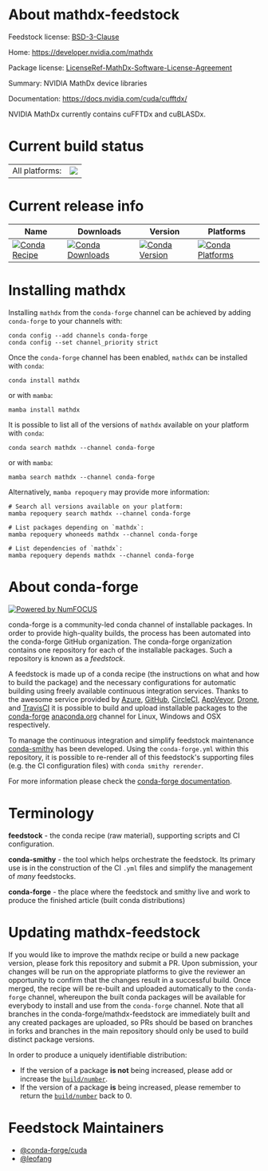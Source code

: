 About mathdx-feedstock
======================

Feedstock license: [BSD-3-Clause](https://github.com/conda-forge/mathdx-feedstock/blob/main/LICENSE.txt)

Home: https://developer.nvidia.com/mathdx

Package license: [LicenseRef-MathDx-Software-License-Agreement](https://docs.nvidia.com/cuda/cufftdx/license.html)

Summary: NVIDIA MathDx device libraries

Documentation: https://docs.nvidia.com/cuda/cufftdx/

NVIDIA MathDx currently contains cuFFTDx and cuBLASDx.


Current build status
====================


<table><tr><td>All platforms:</td>
    <td>
      <a href="https://dev.azure.com/conda-forge/feedstock-builds/_build/latest?definitionId=23005&branchName=main">
        <img src="https://dev.azure.com/conda-forge/feedstock-builds/_apis/build/status/mathdx-feedstock?branchName=main">
      </a>
    </td>
  </tr>
</table>

Current release info
====================

| Name | Downloads | Version | Platforms |
| --- | --- | --- | --- |
| [![Conda Recipe](https://img.shields.io/badge/recipe-mathdx-green.svg)](https://anaconda.org/conda-forge/mathdx) | [![Conda Downloads](https://img.shields.io/conda/dn/conda-forge/mathdx.svg)](https://anaconda.org/conda-forge/mathdx) | [![Conda Version](https://img.shields.io/conda/vn/conda-forge/mathdx.svg)](https://anaconda.org/conda-forge/mathdx) | [![Conda Platforms](https://img.shields.io/conda/pn/conda-forge/mathdx.svg)](https://anaconda.org/conda-forge/mathdx) |

Installing mathdx
=================

Installing `mathdx` from the `conda-forge` channel can be achieved by adding `conda-forge` to your channels with:

```
conda config --add channels conda-forge
conda config --set channel_priority strict
```

Once the `conda-forge` channel has been enabled, `mathdx` can be installed with `conda`:

```
conda install mathdx
```

or with `mamba`:

```
mamba install mathdx
```

It is possible to list all of the versions of `mathdx` available on your platform with `conda`:

```
conda search mathdx --channel conda-forge
```

or with `mamba`:

```
mamba search mathdx --channel conda-forge
```

Alternatively, `mamba repoquery` may provide more information:

```
# Search all versions available on your platform:
mamba repoquery search mathdx --channel conda-forge

# List packages depending on `mathdx`:
mamba repoquery whoneeds mathdx --channel conda-forge

# List dependencies of `mathdx`:
mamba repoquery depends mathdx --channel conda-forge
```


About conda-forge
=================

[![Powered by
NumFOCUS](https://img.shields.io/badge/powered%20by-NumFOCUS-orange.svg?style=flat&colorA=E1523D&colorB=007D8A)](https://numfocus.org)

conda-forge is a community-led conda channel of installable packages.
In order to provide high-quality builds, the process has been automated into the
conda-forge GitHub organization. The conda-forge organization contains one repository
for each of the installable packages. Such a repository is known as a *feedstock*.

A feedstock is made up of a conda recipe (the instructions on what and how to build
the package) and the necessary configurations for automatic building using freely
available continuous integration services. Thanks to the awesome service provided by
[Azure](https://azure.microsoft.com/en-us/services/devops/), [GitHub](https://github.com/),
[CircleCI](https://circleci.com/), [AppVeyor](https://www.appveyor.com/),
[Drone](https://cloud.drone.io/welcome), and [TravisCI](https://travis-ci.com/)
it is possible to build and upload installable packages to the
[conda-forge](https://anaconda.org/conda-forge) [anaconda.org](https://anaconda.org/)
channel for Linux, Windows and OSX respectively.

To manage the continuous integration and simplify feedstock maintenance
[conda-smithy](https://github.com/conda-forge/conda-smithy) has been developed.
Using the ``conda-forge.yml`` within this repository, it is possible to re-render all of
this feedstock's supporting files (e.g. the CI configuration files) with ``conda smithy rerender``.

For more information please check the [conda-forge documentation](https://conda-forge.org/docs/).

Terminology
===========

**feedstock** - the conda recipe (raw material), supporting scripts and CI configuration.

**conda-smithy** - the tool which helps orchestrate the feedstock.
                   Its primary use is in the construction of the CI ``.yml`` files
                   and simplify the management of *many* feedstocks.

**conda-forge** - the place where the feedstock and smithy live and work to
                  produce the finished article (built conda distributions)


Updating mathdx-feedstock
=========================

If you would like to improve the mathdx recipe or build a new
package version, please fork this repository and submit a PR. Upon submission,
your changes will be run on the appropriate platforms to give the reviewer an
opportunity to confirm that the changes result in a successful build. Once
merged, the recipe will be re-built and uploaded automatically to the
`conda-forge` channel, whereupon the built conda packages will be available for
everybody to install and use from the `conda-forge` channel.
Note that all branches in the conda-forge/mathdx-feedstock are
immediately built and any created packages are uploaded, so PRs should be based
on branches in forks and branches in the main repository should only be used to
build distinct package versions.

In order to produce a uniquely identifiable distribution:
 * If the version of a package **is not** being increased, please add or increase
   the [``build/number``](https://docs.conda.io/projects/conda-build/en/latest/resources/define-metadata.html#build-number-and-string).
 * If the version of a package **is** being increased, please remember to return
   the [``build/number``](https://docs.conda.io/projects/conda-build/en/latest/resources/define-metadata.html#build-number-and-string)
   back to 0.

Feedstock Maintainers
=====================

* [@conda-forge/cuda](https://github.com/orgs/conda-forge/teams/cuda/)
* [@leofang](https://github.com/leofang/)


<!-- dummy commit to enable rerendering -->

